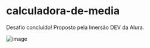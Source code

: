 # calculadora-de-media

Desafio concluído! Proposto pela Imersão DEV da Alura. 

![image](https://user-images.githubusercontent.com/38231334/134718827-3c60cb99-4884-4d55-8bca-7fb1ba9a1aa8.png)
